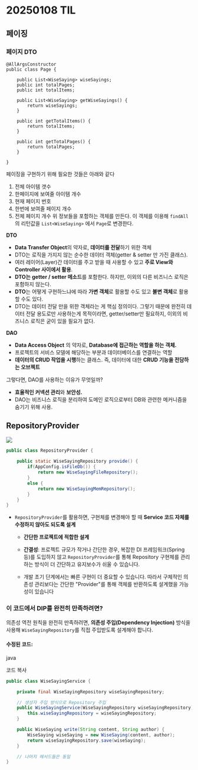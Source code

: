 # 20250108 TIL
## 페이징

### 페이지 DTO
```
@AllArgsConstructor  
public class Page {  
  
    public List<WiseSaying> wiseSayings;  
    public int totalPages;  
    public int totalItems;  
  
    public List<WiseSaying> getWiseSayings() {  
        return wiseSayings;  
    }  
  
    public int getTotalItems() {  
        return totalItems;  
    }  
  
    public int getTotalPages() {  
        return totalPages;  
    }  
  
}
```
페이징을 구현하기 위해 필요한 것들은 아래와 같다
1. 전체 아이템 갯수
2. 한페이지에 보여줄 아이템 개수
3. 현재 페이지 번호
4. 한번에 보여줄 페이지 개수
5. 전체 페이지 개수
   위 정보들을 포함하는 객체를 만든다. 이 객체를 이용해 `findAll` 의 리턴값을 `List<WiseSaying>` 에서 `Page`로 변경한다.

**DTO**

- **Data Transfer Object**의 약자로, **데이터를 전달**하기 위한 객체
- DTO는 로직을 가지지 않는 순수한 데이터 객체(getter & setter 만 가진 클래스).
- 여러 레이어(Layer)간 데이터를 주고 받을 때 사용할 수 있고 **주로 View와 Controller 사이에서 활용**.
- **DTO는** **getter / setter 메소드**를 포함한다. 하지만, 이외의 다른 비즈니스 로직은 포함하지 않는다.
- **DTO**는 어떻게 구현하느냐에 따라 **가변 객체**로 활용할 수도 있고 **불변 객체**로 활용할 수도 있다.
- DTO는 데이터 전달 만을 위한 객체라는 게 핵심 정의이다. 그렇기 때문에 완전히 데이터 전달 용도로만 사용하는게 목적이라면, getter/setter만 필요하지, 이외의 비즈니스 로직은 굳이 있을 필요가 없다.

**DAO**

- **Data Access Object** 의 약자로, **Database에 접근하는 역할을 하는 객체.**
- 프로젝트의 서비스 모델에 해당하는 부분과 데이터베이스를 연결하는 역할
- **데이터의 CRUD 작업을 시행**하는 클래스. 즉, 데이터에 대한 **CRUD 기능을 전담하는 오브젝트**


그렇다면, DAO를 사용하는 이유가 무엇일까?

- **효율적인 커넥션 관리**와 **보안성.**
- DAO는 비즈니스 로직을 분리하여 도메인 로직으로부터 DB와 관련한 메커니즘을 숨기기 위해 사용.


## RepositoryProvider

![](https://i.imgur.com/JDW0AHh.png)



```JAVA
public class RepositoryProvider {  
  
    public static WiseSayingRepository provide() {  
        if(AppConfig.isFileDb()) {  
            return new WiseSayingFileRepository();  
        }  
        else {  
            return new WiseSayingMemRepository();  
        }  
    }  
}
```

- `RepositoryProvider`를 활용하면, 구현체를 변경해야 할 때 **Service 코드 자체를 수정하지 않아도 되도록 설계**

    - **간단한 프로젝트에 적합한 설계**

    - **간결성**: 프로젝트 규모가 작거나 간단한 경우, 복잡한 DI 프레임워크(Spring 등)를 도입하지 않고 `RepositoryProvider`를 통해 Repository 구현체를 관리하는 방식이 더 간단하고 유지보수가 쉬울 수 있습니다.
    - 개발 초기 단계에서는 빠른 구현이 더 중요할 수 있습니다. 따라서 구체적인 의존성 관리보다는 간단한 "Provider"를 통해 객체를 반환하도록 설계했을 가능성이 있습니다

### **이 코드에서 DIP를 완전히 만족하려면?**

의존성 역전 원칙을 완전히 만족하려면, **의존성 주입(Dependency Injection)** 방식을 사용해 `WiseSayingRepository`를 직접 주입받도록 설계해야 합니다.

#### 수정된 코드:

java

코드 복사

```JAVA
public class WiseSayingService {

    private final WiseSayingRepository wiseSayingRepository;

    // 생성자 주입 방식으로 Repository 주입
    public WiseSayingService(WiseSayingRepository wiseSayingRepository) {
        this.wiseSayingRepository = wiseSayingRepository;
    }

    public WiseSaying write(String content, String author) {
        WiseSaying wiseSaying = new WiseSaying(content, author);
        return wiseSayingRepository.save(wiseSaying);
    }

    // 나머지 메서드들은 동일
}

```

